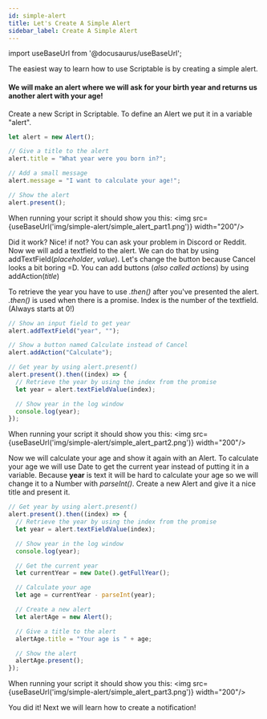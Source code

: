 ```yaml
---
id: simple-alert
title: Let's Create A Simple Alert
sidebar_label: Create A Simple Alert
---
```


import useBaseUrl from '@docusaurus/useBaseUrl';

The easiest way to learn how to use Scriptable is by creating a simple alert.

#### We will make an alert where we will ask for your birth year and returns us another alert with your age!

Create a new Script in Scriptable. To define an Alert we put it in a variable "alert".

```javascript
let alert = new Alert();

// Give a title to the alert
alert.title = "What year were you born in?";

// Add a small message
alert.message = "I want to calculate your age!";

// Show the alert
alert.present();
```

When running your script it should show you this:
<img src={useBaseUrl('img/simple-alert/simple_alert_part1.png')} width="200"/>

Did it work? Nice! if not? You can ask your problem in Discord or Reddit.
Now we will add a textfield to the alert. We can do that by using addTextField(_placeholder_, _value_).
Let's change the button because Cancel looks a bit boring =D. You can add buttons (_also called actions_) by using addAction(_title_)

To retrieve the year you have to use _.then()_ after you've presented the alert. _.then()_ is used when there is a promise. Index is the number of the textfield. (Always starts at 0!)

```javascript
// Show an input field to get year
alert.addTextField("year", "");

// Show a button named Calculate instead of Cancel
alert.addAction("Calculate");

// Get year by using alert.present()
alert.present().then((index) => {
  // Retrieve the year by using the index from the promise
  let year = alert.textFieldValue(index);

  // Show year in the log window
  console.log(year);
});
```

When running your script it should show you this:
<img src={useBaseUrl('img/simple-alert/simple_alert_part2.png')} width="200"/>

Now we will calculate your age and show it again with an Alert.
To calculate your age we will use Date to get the current year instead of putting it in a variable.
Because **year** is text it will be hard to calculate your age so we will change it to a Number with _parseInt()_.
Create a new Alert and give it a nice title and present it.

```javascript
// Get year by using alert.present()
alert.present().then((index) => {
  // Retrieve the year by using the index from the promise
  let year = alert.textFieldValue(index);

  // Show year in the log window
  console.log(year);

  // Get the current year
  let currentYear = new Date().getFullYear();

  // Calculate your age
  let age = currentYear - parseInt(year);

  // Create a new alert
  let alertAge = new Alert();

  // Give a title to the alert
  alertAge.title = "Your age is " + age;

  // Show the alert
  alertAge.present();
});
```

When running your script it should show you this:
<img src={useBaseUrl('img/simple-alert/simple_alert_part3.png')} width="200"/>

You did it! Next we will learn how to create a notification!

<!-- You can also download the script to see and check on your mistakes or adding new things to it to practise!
<a href="https://www.dropbox.com/s/4kn15zfrbndtb3y/Example_Alert.scriptable?dl=1" download> <img src={useBaseUrl('img/buttons/button_download_for.png')} width="200"/></a> -->
